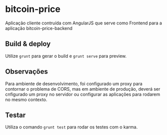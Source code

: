 # bitcoin-price

Aplicação cliente contruída com AngularJS que serve como Frontend para a aplicação bitcoin-price-backend

## Build & deploy

Utilize `grunt` para gerar o build e `grunt serve` para preview.

## Observações

Para ambiente de desenvolvimento, foi configurado um proxy para contornar o problema de CORS, mas em ambiente de 
produção, deverá ser cnfigurado um proxy no servidor ou configurar as aplicações para rodarem no mesmo contexto.

## Testar

Utiliza o comando `grunt test` para rodar os testes com o karma.

